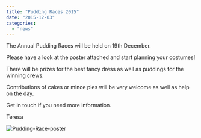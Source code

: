 ```yaml
---
title: "Pudding Races 2015"
date: "2015-12-03"
categories: 
  - "news"
---
```


The Annual Pudding Races will be held on 19th December.

Please have a look at the poster attached and start planning your costumes!

There will be prizes for the best fancy dress as well as puddings for the winning crews.

Contributions of cakes or mince pies will be very welcome as well as help on the day.

Get in touch if you need more information.

Teresa

![Pudding-Race-poster](/assets/news/images/Pudding-Race-poster-785x1024.jpg)
